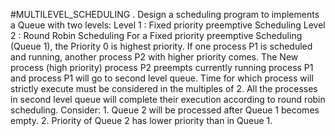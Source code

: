 #MULTILEVEL_SCHEDULING
. Design a scheduling program to implements a Queue with two levels: Level 1 : Fixed priority preemptive Scheduling Level 2 : Round Robin Scheduling For a Fixed priority preemptive Scheduling (Queue 1), the Priority 0 is highest priority. If one process P1 is scheduled and running, another process P2 with higher priority comes. The New process (high priority) process P2 preempts currently running process P1 and process P1 will go to second level queue. Time for which process will strictly execute must be considered in the multiples of 2. All the processes in second level queue will complete their execution according to round robin scheduling. Consider: 1. Queue 2 will be processed after Queue 1 becomes empty. 2. Priority of Queue 2 has lower priority than in Queue 1.
